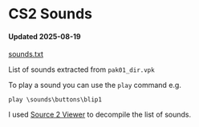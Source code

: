 # CS2 Sounds

#### Updated 2025-08-19

[sounds.txt](sounds.txt)

List of sounds extracted from `pak01_dir.vpk`

To play a sound you can use the `play` command e.g.

```
play \sounds\buttons\blip1
```

I used [Source 2 Viewer](https://valveresourceformat.github.io/) to decompile the list of sounds.
